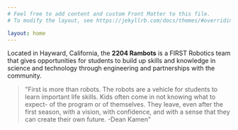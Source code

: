 ```yaml
---
# Feel free to add content and custom Front Matter to this file.
# To modify the layout, see https://jekyllrb.com/docs/themes/#overriding-theme-defaults

layout: home
---
```


Located in Hayward, California, the **2204 Rambots** is a FIRST Robotics team that gives opportunities for students to build
up skills and knowledge in science and technology through engineering and partnerships with the community.

> "First is more than robots. The robots are a vehicle for students to learn important life skills. Kids often come in not knowing what to expect- of the program or of themselves. They leave, even after the first season, with a vision, with confidence, and with a sense that they can create their own future. -Dean Kamen"